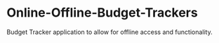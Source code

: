 # Online-Offline-Budget-Trackers
Budget Tracker application to allow for offline access and functionality.
